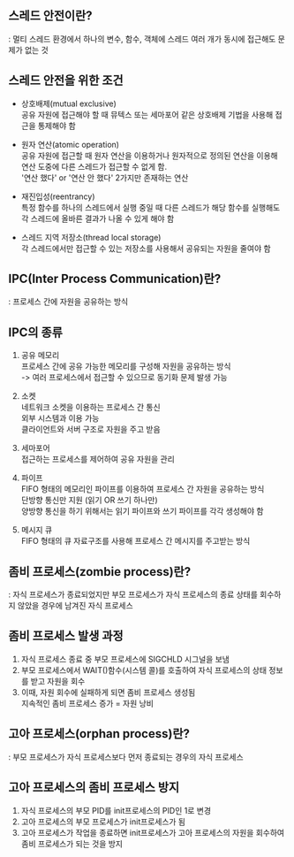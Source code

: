 ## 스레드 안전이란?      
: 멀티 스레드 환경에서 하나의 변수, 함수, 객체에 스레드 여러 개가 동시에 접근해도 문제가 없는 것      


## 스레드 안전을 위한 조건      
- 상호배제(mutual exclusive)      
공유 자원에 접근해야 할 때 뮤텍스 또는 세마포어 같은 상호배제 기법을 사용해 접근을 통제해야 함      

- 원자 연산(atomic operation)      
공유 자원에 접근할 때 원자 연산을 이용하거나 원자적으로 정의된 연산을 이용해 연산 도중에 다른 스레드가 접근할 수 없게 함.      
'연산 했다' or '연산 안 했다' 2가지만 존재하는 연산      

- 재진입성(reentrancy)      
특정 함수를 하나의 스레드에서 실행 중일 때 다른 스레드가 해당 함수를 실행해도 각 스레드에 올바른 결과가 나올 수 있게 해야 함      

- 스레드 지역 저장소(thread local storage)      
각 스레드에서만 접근할 수 있는 저장소를 사용해서 공유되는 자원을 줄여야 함      



## IPC(Inter Process Communication)란?      
: 프로세스 간에 자원을 공유하는 방식      


## IPC의 종류      
1. 공유 메모리      
프로세스 간에 공유 가능한 메모리를 구성해 자원을 공유하는 방식      
-> 여러 프로세스에서 접근할 수 있으므로 동기화 문제 발생 가능      

2. 소켓      
네트워크 소켓을 이용하는 프로세스 간 통신      
외부 시스템과 이용 가능      
클라이언트와 서버 구조로 자원을 주고 받음      

3. 세마포어      
접근하는 프로세스를 제어하여 공유 자원을 관리      

4. 파이프      
FIFO 형태의 메모리인 파이프를 이용하여 프로세스 간 자원을 공유하는 방식      
단방향 통신만 지원 (읽기 OR 쓰기 하나만)      
양방향 통신을 하기 위해서는 읽기 파이프와 쓰기 파이프를 각각 생성해야 함      

5. 메시지 큐      
FIFO 형태의 큐 자료구조를 사용해 프로세스 간 메시지를 주고받는 방식      



## 좀비 프로세스(zombie process)란?      
: 자식 프로세스가 종료되었지만 부모 프로세스가 자식 프로세스의 종료 상태를 회수하지 않았을 경우에 남겨진 자식 프로세스      

## 좀비 프로세스 발생 과정      
1. 자식 프로세스 종료 중 부모 프로세스에 SIGCHLD 시그널을 보냄      
2. 부모 프로세스에서 WAIT()함수(시스템 콜)를 호출하여 자식 프로세스의 상태 정보를 받고 자원을 회수      
3. 이때, 자원 회수에 실패하게 되면 좀비 프로세스 생성됨       
지속적인 좀비 프로세스 증가 = 자원 낭비      


## 고아 프로세스(orphan process)란?      
: 부모 프로세스가 자식 프로세스보다 먼저 종료되는 경우의 자식 프로세스      

## 고아 프로세스의 좀비 프로세스 방지      
1. 자식 프로세스의 부모 PID를 init프로세스의 PID인 1로 변경      
2. 고아 프로세스의 부모 프로세스가 init프로세스가 됨      
3. 고아 프로세스가 작업을 종료하면 init프로세스가 고아 프로세스의 자원을 회수하여 좀비 프로세스가 되는 것을 방지      
